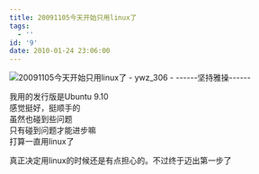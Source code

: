 ```yaml
---
title: 20091105今天开始只用linux了
tags:
  - ''
id: '9'
date: 2010-01-24 23:06:00
---
```


  

![20091105今天开始只用linux了 - ywz_306 - ------坚持雅操------](http://img1.kaixin001.com.cn/i/caogao.gif "此篇为草稿，还未正式发表")

我用的发行版是Ubuntu 9.10  
感觉挺好，挺顺手的  
虽然也碰到些问题  
只有碰到问题才能进步嘛  
打算一直用linux了  
  
真正决定用linux的时候还是有点担心的。不过终于迈出第一步了